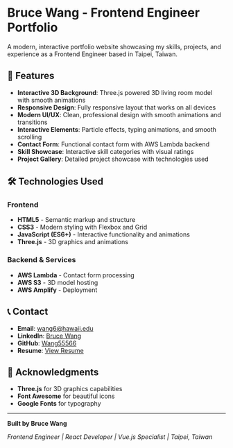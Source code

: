 # Bruce Wang - Frontend Engineer Portfolio

A modern, interactive portfolio website showcasing my skills, projects, and experience as a Frontend Engineer based in Taipei, Taiwan.

## 🌟 Features

- **Interactive 3D Background**: Three.js powered 3D living room model with smooth animations
- **Responsive Design**: Fully responsive layout that works on all devices
- **Modern UI/UX**: Clean, professional design with smooth animations and transitions
- **Interactive Elements**: Particle effects, typing animations, and smooth scrolling
- **Contact Form**: Functional contact form with AWS Lambda backend
- **Skill Showcase**: Interactive skill categories with visual ratings
- **Project Gallery**: Detailed project showcase with technologies used

## 🛠️ Technologies Used

### Frontend
- **HTML5** - Semantic markup and structure
- **CSS3** - Modern styling with Flexbox and Grid
- **JavaScript (ES6+)** - Interactive functionality and animations
- **Three.js** - 3D graphics and animations

### Backend & Services
- **AWS Lambda** - Contact form processing
- **AWS S3** - 3D model hosting
- **AWS Amplify** - Deployment

## 📞 Contact

- **Email**: wang6@hawaii.edu
- **LinkedIn**: [Bruce Wang](https://www.linkedin.com/in/seng-wang-142a5a149/)
- **GitHub**: [Wang55566](https://github.com/Wang55566)
- **Resume**: [View Resume](https://drive.google.com/file/d/1OS11DSUIAjjRlWAdsb6l5t86Hh5H3LDg/view?usp=sharing)

## 🙏 Acknowledgments

- **Three.js** for 3D graphics capabilities
- **Font Awesome** for beautiful icons
- **Google Fonts** for typography

---

**Built by Bruce Wang**

*Frontend Engineer | React Developer | Vue.js Specialist | Taipei, Taiwan*
